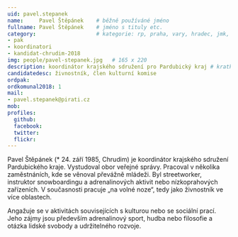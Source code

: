 ```yaml
---
uid: pavel.stepanek
name:     Pavel Štěpánek  	# běžně používáné jméno
fullname: Pavel Štěpánek  	# jméno s tituly etc.
category:                 	# kategorie: rp, praha, vary, hradec, jmk, senat
- pak
- koordinatori
- kandidat-chrudim-2018
img: people/pavel-stepanek.jpg   # 165 x 220
description: koordinátor krajského sdružení pro Pardubický kraj # kratký popis, max 160 znaků
candidatedesc: živnostník, člen kulturní komise
ordpak: 
ordkomunal2018: 1
mail:
- pavel.stepanek@pirati.cz
mob:			  
profiles:
  github:                 
  facebook: 		  
  twitter: 		  
  flickr:     		  
---
```


Pavel Štěpánek (* 24. září 1985, Chrudim) je koordinátor krajského sdružení Pardubického kraje. Vystudoval obor veřejné správy. Pracoval v několika zaměstnáních, kde se věnoval převážně mládeži. Byl streetworker, instruktor snowboardingu a adrenalinových aktivit nebo nízkoprahových zařízeních. V současnosti pracuje „na volné noze“, tedy jako živnostník ve více oblastech.

Angažuje se v aktivitách souvisejících s kulturou nebo se sociální prací. Jeho zájmy jsou především adrenalinový sport, hudba nebo filosofie a otázka lidské svobody a udržitelného rozvoje.
